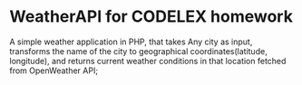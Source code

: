 # WeatherAPI for CODELEX homework

A simple weather application in PHP, that takes Any city as input,
transforms the name of the city to geographical coordinates(latitude, longitude),
and returns current weather conditions in that location fetched from OpenWeather API;
